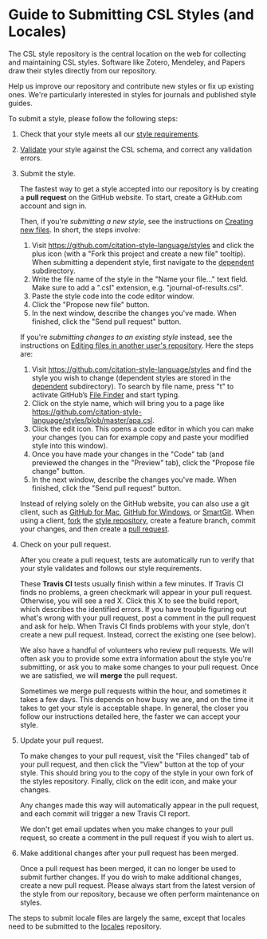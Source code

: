 # Guide to Submitting CSL Styles (and Locales)

The CSL style repository is the central location on the web for collecting
and maintaining CSL styles. Software like Zotero, Mendeley, and Papers draw
their styles directly from our repository.

Help us improve our repository and contribute new styles or fix up existing
ones. We're particularly interested in styles for journals and published
style guides.

To submit a style, please follow the following steps:

1. Check that your style meets all our [style
requirements](https://github.com/citation-style-language/styles/wiki/Style-Requirements).

2. [Validate](https://github.com/citation-style-language/styles/wiki/Validation)
your style against the CSL schema, and correct any validation errors.

3. Submit the style.

    The fastest way to get a style accepted into our repository is by creating
    a **pull request** on the GitHub website. To start, create a GitHub.com
    account and sign in.

    Then, if you're *submitting a new style*, see the instructions on [Creating
    new files](https://help.github.com/articles/creating-new-files). In short,
    the steps involve:

    1. Visit https://github.com/citation-style-language/styles and click the
    plus icon (with a "Fork this project and create a new file" tooltip).
    When submitting a dependent style, first navigate to the
    [dependent](https://github.com/citation-style-language/styles/tree/master/dependent)
    subdirectory.
    2. Write the file name of the style in the "Name your file..." text field.
    Make sure to add a ".csl" extension, e.g. "journal-of-results.csl".
    3. Paste the style code into the code editor window.
    4. Click the "Propose new file" button.
    5. In the next window, describe the changes you've made. When finished,
    click the "Send pull request" button.

    If you're *submitting changes to an existing style* instead, see the
    instructions on [Editing files in another user's
    repository](https://help.github.com/articles/editing-files-in-another-user-s-repository).
    Here the steps are:

    1. Visit https://github.com/citation-style-language/styles and find the
    style you wish to change (dependent styles are stored in the
    [dependent](https://github.com/citation-style-language/styles/tree/master/dependent)
    subdirectory). To search by file name, press "t" to activate GitHub’s [File
    Finder](https://github.com/blog/793-introducing-the-file-finder) and start
    typing.
    2. Click on the style name, which will bring you to a page like
    https://github.com/citation-style-language/styles/blob/master/apa.csl.
    3. Click the edit icon. This opens a code editor in which you can make your
    changes (you can for example copy and paste your modified style into this
    window).
    4. Once you have made your changes in the "Code" tab (and previewed the
    changes in the "Preview" tab), click the "Propose file change" button.
    5. In the next window, describe the changes you've made. When finished,
    click the "Send pull request" button.

    Instead of relying solely on the GitHub website, you can also use a git
    client, such as [GitHub for Mac](http://mac.github.com/), [GitHub for
    Windows](http://windows.github.com/), or
    [SmartGit](http://www.syntevo.com/smartgit/index.html). When using a client,
    [fork](http://help.github.com/fork-a-repo/) the [style
    repository](https://github.com/citation-style-language/styles), create a
    feature branch, commit your changes, and then create a [pull
    request](http://help.github.com/send-pull-requests/).

4. Check on your pull request.

    After you create a pull request, tests are automatically run to verify that
    your style validates and follows our style requirements.

    These **Travis CI** tests usually finish within a few minutes. If Travis CI
    finds no problems, a green checkmark will appear in your pull request.
    Otherwise, you will see a red X. Click this X to see the build report, which
    describes the identified errors. If you have trouble figuring out what's
    wrong with your pull request, post a comment in the pull request and ask
    for help. When Travis CI finds problems with your style, don't create a new
    pull request. Instead, correct the existing one (see below).

    We also have a handful of volunteers who review pull requests. We will
    often ask you to provide some extra information about the style you're
    submitting, or ask you to make some changes to your pull request. Once we
    are satisfied, we will **merge** the pull request.

    Sometimes we merge pull requests within the hour, and sometimes it takes a
    few days. This depends on how busy we are, and on the time it takes to get
    your style is acceptable shape. In general, the closer you follow our
    instructions detailed here, the faster we can accept your style.

5. Update your pull request.

    To make changes to your pull request, visit the "Files changed" tab of your
    pull request, and then click the "View" button at the top of your style.
    This should bring you to the copy of the style in your own fork of the
    styles repository. Finally, click on the edit icon, and make your changes.

    Any changes made this way will automatically appear in the pull request, and
    each commit will trigger a new Travis CI report.

    We don't get email updates when you make changes to your pull request, so
    create a comment in the pull request if you wish to alert us.

6. Make additional changes after your pull request has been merged.

    Once a pull request has been merged, it can no longer be used to submit
    further changes. If you do wish to make additional changes, create a new
    pull request. Please always start from the latest version of the style from
    our repository, because we often perform maintenance on styles.

The steps to submit locale files are largely the same, except that locales
need to be submitted to the
[locales](https://github.com/citation-style-language/locales) repository.
